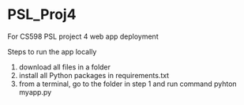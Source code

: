 # PSL_Proj4
For CS598 PSL project 4 web app deployment

Steps to run the app locally
1. download all files in a folder
2. install all Python packages in requirements.txt
3. from a terminal, go to the folder in step 1 and run command pyhton myapp.py
